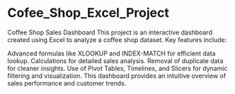 # Cofee_Shop_Excel_Project

Coffee Shop Sales Dashboard
This project is an interactive dashboard created using Excel to analyze a coffee shop dataset. Key features include:

Advanced formulas like XLOOKUP and INDEX-MATCH for efficient data lookup.
Calculations for detailed sales analysis.
Removal of duplicate data for cleaner insights.
Use of Pivot Tables, Timelines, and Slicers for dynamic filtering and visualization.
This dashboard provides an intuitive overview of sales performance and customer trends.

